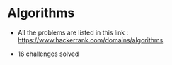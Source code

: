 # Algorithms

+ All the problems are listed in this link : https://www.hackerrank.com/domains/algorithms.

+ 16 challenges solved
